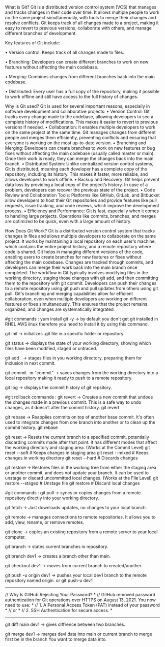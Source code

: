 What is Git?
Git is a distributed version control system (VCS) that manages and tracks changes in their code over time. It allows multiple people to work on the same project simultaneously, 
with tools to merge their changes and resolve conflicts. Git keeps track of all changes made to a project, making it easy to revert to previous versions, collaborate with others,
and manage different branches of development.

Key features of Git include:

•	Version control: Keeps track of all changes made to files.

•	Branching: Developers can create different branches to work on new features without affecting the main codebase.

•	Merging: Combines changes from different branches back into the main codebase.

•	Distributed: Every user has a full copy of the repository, making it possible to work offline and still have access to the full history of changes.

Why is Git used?
Git is used for several important reasons, especially in software development and collaborative projects:
•	Version Control: Git tracks every change made to the codebase, allowing developers to see a complete history of modifications. This makes it easier to revert to previous versions if needed.
•	Collaboration: It enables multiple developers to work on the same project at the same time. Git manages changes from different people and merges them efficiently, preventing conflicts and
  ensuring that everyone is working on the most up-to-date version.
•	Branching and Merging: Developers can create branches to work on new features or bug fixes without affecting the main codebase (usually called master or main). Once their work is ready, 
  they can merge the changes back into the main branch.
•	Distributed System: Unlike centralized version control systems, Git is distributed, meaning each developer has a complete copy of the repository, including its history. This makes it faster,
  more reliable, and allows developers to work offline.
•	Backup and Recovery: Git helps prevent data loss by providing a local copy of the project’s history. In case of a problem, developers can recover the previous state of the project.
•	Code Review and Collaboration Tools: Platforms like GitHub, GitLab, and Bitbucket allow developers to host their Git repositories and provide features like pull requests, issue tracking, 
  and code reviews, which improve the development process.
•	Efficiency and Performance: Git is fast, especially when it comes to handling large projects. Operations like commits, branches, and merges are optimized to be quick, even with a large amount of history.

How Does Git Work?
Git is a distributed version control system that tracks changes in files and allows multiple developers to collaborate on the same project. It works by maintaining a local repository on each user's 
machine, which contains the entire project history, and a remote repository where code is shared. Git helps in managing different versions of the code, enabling users to create branches for new features
or fixes without affecting the main codebase. Changes are tracked through commits, and developers can merge their work back into the main branch once completed.
The workflow in Git typically involves modifying files in the working directory, staging those changes with git add, and then committing them to the repository with git commit.
Developers can push their changes to a remote repository using git push and pull updates from others using git pull. Git's branching and merging capabilities allow for efficient collaboration,
even when multiple developers are working on different features or fixes simultaneously. This ensures that the project remains organized, and changes are systematically integrated.

#git commands :
yum install git -y	-> by default you don't get git installed in RHEL AWS linux therefore you need to install it by using this command.

git init	-> initializes .git file in a specific folder or repository.

git status	-> displays the state of your working directory, showing which files have been modified, staged or untraced.

git add .	-> stages files in you working directory, preparing them for inclusion in next commit.

git commit -m "commit"	-> saves changes from the working directory into a local repository making it ready to push to a remote repository.

git log	-> displays the commit history of git repsitory.

#git rollback commands :
git revert	-> Creates a new commit that undoes the changes made in a previous commit. This is a safe way to undo changes, as it doesn't alter the commit history.
    git revert <commit-hash>

git rebase	-> Reapplies commits on top of another base commit. It's often used to integrate changes from one branch into another or to clean up the commit history.
	git rebase <base-branch>
	
git reset	-> Resets the current branch to a specified commit, potentially discarding commits made after that point. It has different modes that affect the working directory
			   and staging area. (Works at the Commit Level)
    git reset --soft <commit-hash> # Keeps changes in staging area
    git reset --mixed <commit-hash> # Keeps changes in working directory
    git reset --hard <commit-hash> # Discards changes
	
git restore	-> Restores files in the working tree from either the staging area or another commit, and does not update your branch. It can be used to unstage or discard 
			   uncommitted local changes. (Works at the File Level)
    git restore --staged <file> # Unstage file
    git restore <file> # Discard local changes

#git commands :
git pull	-> syncs or copies changes from a remote repository directly into your working directory.

git fetch	-> Just downloads updates, no changes to your local branch.

git remote	-> manages connections to remote repositories. It allows you to add, view, rename, or remove remotes.

git clone <repourl>	-> copies an existing repository from a remote server to your local computer.

git branch	-> states current branches in repository.

git branch dev1	-> creates a branch other than main.

git checkout dev1	-> moves from current branch to created/another.

git push -u origin dev1	-> pushes your local dev1 branch to the remote repository named origin.
		or
git push-u <sshurl> dev1

*******************************************************************************************************************
//	Why Is GitHub Rejecting Your Password?																		                                    *
//	GitHub removed password authentication for Git operations over HTTPS on August 13, 2021. You now need to use: *
//	1. A Personal Access Token (PAT) instead of your password 													                          *
//						or																						                                                      *
//	2. SSH Authentication for secure access.																	                                    *
*******************************************************************************************************************

git diff main dev1	-> gives diffrence between two branches.

git merge dev1	-> merges devl data into main or current branch to merge first be in the branch You want to merge data into.
